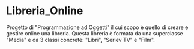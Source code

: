 # Libreria_Online
Progetto di "Programmazione ad Oggetti" il cui scopo è quello di creare e gestire online una libreria.
Questa libreria è formata da una superclasse "Media" e da 3 classi concrete: "Libri", "Seriev TV" e "Film".
